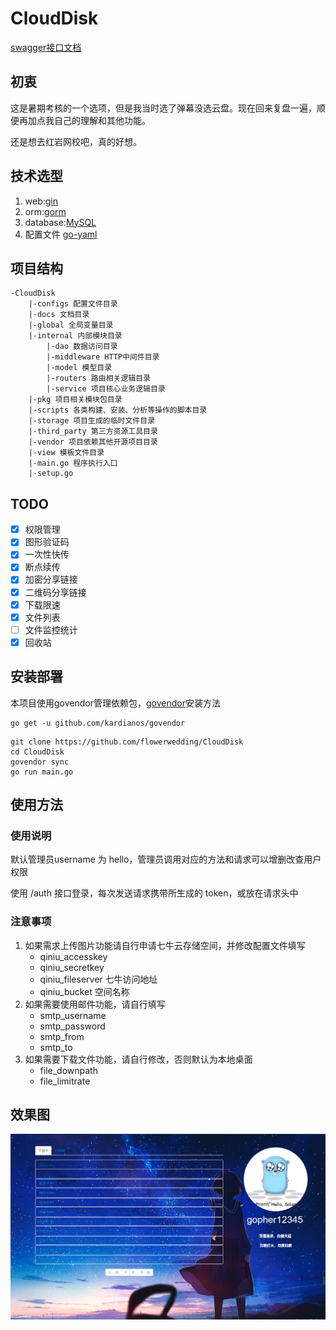 # CloudDisk

[swagger接口文档](http://127.0.0.1:8000/swagger/index.html)

## 初衷

这是暑期考核的一个选项，但是我当时选了弹幕没选云盘。现在回来复盘一遍，顺便再加点我自己的理解和其他功能。

还是想去红岩网校吧，真的好想。

## 技术选型

1. web:[gin](https://github.com/gin-gonic/gin)
2. orm:[gorm](https://github.com/jinzhu/gorm)
3. database:[MySQL](https://github.com/go-sql-driver/mysql)
4. 配置文件 [go-yaml](https://github.com/go-yaml/yaml)

## 项目结构

```
-CloudDisk
    |-configs 配置文件目录
    |-docs 文档目录
    |-global 全局变量目录
    |-internal 内部模块目录
        |-dao 数据访问目录
        |-middleware HTTP中间件目录
        |-model 模型目录
        |-routers 路由相关逻辑目录
        |-service 项目核心业务逻辑目录
    |-pkg 项目相关模块包目录
    |-scripts 各类构建、安装、分析等操作的脚本目录
    |-storage 项目生成的临时文件目录
    |-third_party 第三方资源工具目录
    |-vendor 项目依赖其他开源项目目录
    |-view 模板文件目录
    |-main.go 程序执行入口
    |-setup.go
```

## TODO

- [x] 权限管理
- [x] 图形验证码
- [x] 一次性快传
- [x] 断点续传
- [x] 加密分享链接
- [x] 二维码分享链接
- [x] 下载限速
- [x] 文件列表
- [ ] 文件监控统计
- [x] 回收站

## 安装部署

本项目使用govendor管理依赖包，[govendor](https://github.com/kardianos/govendor)安装方法

```
go get -u github.com/kardianos/govendor
```

```
git clone https://github.com/flowerwedding/CloudDisk
cd CloudDisk
govendor sync
go run main.go
```

## 使用方法

### 使用说明

默认管理员username 为 hello，管理员调用对应的方法和请求可以增删改查用户权限

使用 /auth 接口登录，每次发送请求携带所生成的 token，或放在请求头中

### 注意事项

1. 如果需求上传图片功能请自行申请七牛云存储空间，并修改配置文件填写
   -  qiniu_accesskey
   -  qiniu_secretkey
   -  qiniu_fileserver 七牛访问地址
   -  qiniu_bucket 空间名称
2. 如果需要使用邮件功能，请自行填写
   - smtp_username
   - smtp_password
   - smtp_from
   - smtp_to
3. 如果需要下载文件功能，请自行修改，否则默认为本地桌面
   - file_downpath
   - file_limitrate

## 效果图

![1598585254431](https://github.com/flowerwedding/CloudDisk/blob/master/view/img/1598585254431.png)
